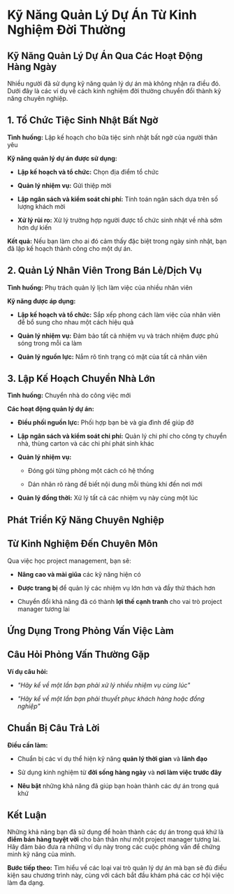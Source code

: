 # Kỹ Năng Quản Lý Dự Án Từ Kinh Nghiệm Đời Thường

## Kỹ Năng Quản Lý Dự Án Qua Các Hoạt Động Hàng Ngày

Nhiều người đã sử dụng kỹ năng quản lý dự án mà không nhận ra điều đó. Dưới đây là các ví dụ về cách kinh nghiệm đời thường chuyển đổi thành kỹ năng chuyên nghiệp.

## 1. Tổ Chức Tiệc Sinh Nhật Bất Ngờ

**Tình huống:** Lập kế hoạch cho bữa tiệc sinh nhật bất ngờ của người thân yêu

**Kỹ năng quản lý dự án được sử dụng:**

- **Lập kế hoạch và tổ chức:** Chọn địa điểm tổ chức
    
- **Quản lý nhiệm vụ:** Gửi thiệp mời
    
- **Lập ngân sách và kiểm soát chi phí:** Tính toán ngân sách dựa trên số lượng khách mời
    
- **Xử lý rủi ro:** Xử lý trường hợp người được tổ chức sinh nhật về nhà sớm hơn dự kiến
    

**Kết quả:** Nếu bạn làm cho ai đó cảm thấy đặc biệt trong ngày sinh nhật, bạn đã lập kế hoạch thành công cho một dự án.

## 2. Quản Lý Nhân Viên Trong Bán Lẻ/Dịch Vụ

**Tình huống:** Phụ trách quản lý lịch làm việc của nhiều nhân viên

**Kỹ năng được áp dụng:**

- **Lập kế hoạch và tổ chức:** Sắp xếp phong cách làm việc của nhân viên để bổ sung cho nhau một cách hiệu quả
    
- **Quản lý nhiệm vụ:** Đảm bảo tất cả nhiệm vụ và trách nhiệm được phủ sóng trong mỗi ca làm
    
- **Quản lý nguồn lực:** Nắm rõ tình trạng có mặt của tất cả nhân viên
    

## 3. Lập Kế Hoạch Chuyển Nhà Lớn

**Tình huống:** Chuyển nhà do công việc mới

**Các hoạt động quản lý dự án:**

- **Điều phối nguồn lực:** Phối hợp bạn bè và gia đình để giúp đỡ
    
- **Lập ngân sách và kiểm soát chi phí:** Quản lý chi phí cho công ty chuyển nhà, thùng carton và các chi phí phát sinh khác
    
- **Quản lý nhiệm vụ:**
    
    - Đóng gói từng phòng một cách có hệ thống
        
    - Dán nhãn rõ ràng để biết nội dung mỗi thùng khi đến nơi mới
        
- **Quản lý đồng thời:** Xử lý tất cả các nhiệm vụ này cùng một lúc
    

## Phát Triển Kỹ Năng Chuyên Nghiệp

## Từ Kinh Nghiệm Đến Chuyên Môn

Qua việc học project management, bạn sẽ:

- **Nâng cao và mài giũa** các kỹ năng hiện có
    
- **Được trang bị** để quản lý các nhiệm vụ lớn hơn và đầy thử thách hơn
    
- Chuyển đổi khả năng đã có thành **lợi thế cạnh tranh** cho vai trò project manager tương lai
    

## Ứng Dụng Trong Phỏng Vấn Việc Làm

## Câu Hỏi Phỏng Vấn Thường Gặp

**Ví dụ câu hỏi:**

- _"Hãy kể về một lần bạn phải xử lý nhiều nhiệm vụ cùng lúc"_
    
- _"Hãy kể về một lần bạn phải thuyết phục khách hàng hoặc đồng nghiệp"_
    

## Chuẩn Bị Câu Trả Lời

**Điều cần làm:**

- Chuẩn bị các ví dụ thể hiện kỹ năng **quản lý thời gian** và **lãnh đạo**
    
- Sử dụng kinh nghiệm từ **đời sống hàng ngày** và **nơi làm việc trước đây**
    
- **Nêu bật** những khả năng đã giúp bạn hoàn thành các dự án trong quá khứ
    

## Kết Luận

Những khả năng bạn đã sử dụng để hoàn thành các dự án trong quá khứ là **điểm bán hàng tuyệt vời** cho bản thân như một project manager tương lai. Hãy đảm bảo đưa ra những ví dụ này trong các cuộc phỏng vấn để chứng minh kỹ năng của mình.

**Bước tiếp theo:** Tìm hiểu về các loại vai trò quản lý dự án mà bạn sẽ đủ điều kiện sau chương trình này, cùng với cách bắt đầu khám phá các cơ hội việc làm đa dạng.